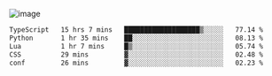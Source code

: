 ![image](https://github-profile-trophy.vercel.app/?username=CMOISDEAD&theme=oldie&row=1&no-frame=true&no-bg=true&margin-w=15&margin-h=15)
<!--START_SECTION:waka-->

```txt
TypeScript   15 hrs 7 mins   ███████████████████▒░░░░░   77.14 %
Python       1 hr 35 mins    ██░░░░░░░░░░░░░░░░░░░░░░░   08.13 %
Lua          1 hr 7 mins     █▒░░░░░░░░░░░░░░░░░░░░░░░   05.74 %
CSS          29 mins         ▓░░░░░░░░░░░░░░░░░░░░░░░░   02.48 %
conf         26 mins         ▓░░░░░░░░░░░░░░░░░░░░░░░░   02.23 %
```

<!--END_SECTION:waka--> 
